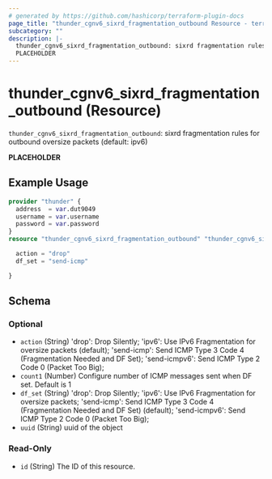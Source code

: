 ```yaml
---
# generated by https://github.com/hashicorp/terraform-plugin-docs
page_title: "thunder_cgnv6_sixrd_fragmentation_outbound Resource - terraform-provider-thunder"
subcategory: ""
description: |-
  thunder_cgnv6_sixrd_fragmentation_outbound: sixrd fragmentation rules for outbound oversize packets (default: ipv6)
  PLACEHOLDER
---
```


# thunder_cgnv6_sixrd_fragmentation_outbound (Resource)

`thunder_cgnv6_sixrd_fragmentation_outbound`: sixrd fragmentation rules for outbound oversize packets (default: ipv6)

__PLACEHOLDER__

## Example Usage

```terraform
provider "thunder" {
  address  = var.dut9049
  username = var.username
  password = var.password
}
resource "thunder_cgnv6_sixrd_fragmentation_outbound" "thunder_cgnv6_sixrd_fragmentation_outbound" {

  action = "drop"
  df_set = "send-icmp"

}
```

<!-- schema generated by tfplugindocs -->
## Schema

### Optional

- `action` (String) 'drop': Drop Silently; 'ipv6': Use IPv6 Fragmentation for oversize packets (default); 'send-icmp': Send ICMP Type 3 Code 4 (Fragmentation Needed and DF Set); 'send-icmpv6': Send ICMP Type 2 Code 0 (Packet Too Big);
- `count1` (Number) Configure number of ICMP messages sent when DF set. Default is 1
- `df_set` (String) 'drop': Drop Silently; 'ipv6': Use IPv6 Fragmentation for oversize packets; 'send-icmp': Send ICMP Type 3 Code 4 (Fragmentation Needed and DF Set) (default); 'send-icmpv6': Send ICMP Type 2 Code 0 (Packet Too Big);
- `uuid` (String) uuid of the object

### Read-Only

- `id` (String) The ID of this resource.


